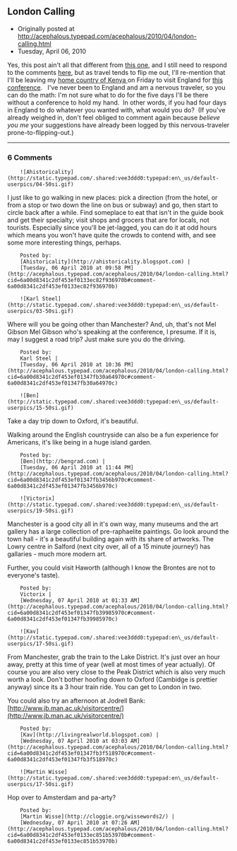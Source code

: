 ## London Calling

 * Originally posted at http://acephalous.typepad.com/acephalous/2010/04/london-calling.html
 * Tuesday, April 06, 2010



			



Yes, this post ain't all that different from [this one](http://acephalous.typepad.com/acephalous/2010/03/done-finished-kaput-over-now-what-should-i-do-when-im-in-england-next-month.html), and I still need to respond to the comments [here](http://acephalous.typepad.com/acephalous/2010/04/the-tea-partys-love-affair-with-tokenism.html), but as travel tends to flip me out, I'll re-mention that I'll be leaving my [home country 
of Kenya
](http://www.glennbeck.com/content/articles/article/198/38784/) on Friday to visit England for [this conference](http://www.miriad.mmu.ac.uk/visualculture/inc/comics/).   I've never been to England and am a nervous traveler, so you can do the math: I'm not sure what to do for the five days I'll be there without a conference to hold my hand.  In other words, if you had four days in England to do whatever you wanted with, what would you do?  (If you've already weighed in, don't feel obliged to comment again because _believe you me_ your suggestions have already been logged by this nervous-traveler prone-to-flipping-out.)

		

* * *

### 6 Comments 

		

                
[]()

	

		![Ahistoricality](http://static.typepad.com/.shared:vee3ddd0:typepad:en\_us/default-userpics/04-50si.gif)
	

	

		

I just like to go walking in new places: pick a direction (from the hotel, or from a stop or two down the line on bus or subway) and go, then start to circle back after a while. Find someplace to eat that isn't in the guide book and get their specialty; visit shops and grocers that are for locals, not tourists. Especially since you'll be jet-lagged, you can do it at odd hours which means you won't have quite the crowds to contend with, and see some more interesting things, perhaps.

	

		Posted by:
		[Ahistoricality](http://ahistoricality.blogspot.com) |
		[Tuesday, 06 April 2010 at 09:58 PM](http://acephalous.typepad.com/acephalous/2010/04/london-calling.html?cid=6a00d8341c2df453ef0133ec82f936970b#comment-6a00d8341c2df453ef0133ec82f936970b)

[]()

	

		![Karl Steel](http://static.typepad.com/.shared:vee3ddd0:typepad:en\_us/default-userpics/03-50si.gif)
	

	

		

Where will you be going other than Manchester? And, uh, that's not Mel Gibson Mel Gibson who's speaking at the conference, I presume. If it is, may I suggest a road trip? Just make sure you do the driving.

	

		Posted by:
		Karl Steel |
		[Tuesday, 06 April 2010 at 10:36 PM](http://acephalous.typepad.com/acephalous/2010/04/london-calling.html?cid=6a00d8341c2df453ef01347fb30a64970c#comment-6a00d8341c2df453ef01347fb30a64970c)

[]()

	

		![Ben](http://static.typepad.com/.shared:vee3ddd0:typepad:en\_us/default-userpics/15-50si.gif)
	

	

		

Take a day trip down to Oxford, it's beautiful.

Walking around the English countryside can also be a fun experience for Americans, it's like being in a huge island garden.

	

		Posted by:
		[Ben](http://bengrad.com) |
		[Tuesday, 06 April 2010 at 11:44 PM](http://acephalous.typepad.com/acephalous/2010/04/london-calling.html?cid=6a00d8341c2df453ef01347fb3456b970c#comment-6a00d8341c2df453ef01347fb3456b970c)

[]()

	

		![Victorix](http://static.typepad.com/.shared:vee3ddd0:typepad:en\_us/default-userpics/19-50si.gif)
	

	

		

Manchester is a good city all in it's own way, many museums and the art gallery has a large collection of pre-raphaelite paintings.  Go look around the town hall - it's a beautiful building again with its share of artworks.  The Lowry centre in Salford (next city over, all of a 15 minute journey!) has gallaries - much more modern art.

Further, you could visit Haworth (although I know the Brontes are not to everyone's taste).

	

		Posted by:
		Victorix |
		[Wednesday, 07 April 2010 at 01:33 AM](http://acephalous.typepad.com/acephalous/2010/04/london-calling.html?cid=6a00d8341c2df453ef01347fb39985970c#comment-6a00d8341c2df453ef01347fb39985970c)

[]()

	

		![Kav](http://static.typepad.com/.shared:vee3ddd0:typepad:en\_us/default-userpics/17-50si.gif)
	

	

		

From Manchester, grab the train to the Lake District. It's just over an hour away, pretty at this time of year (well at most times of year actually).  Of course you are also very close to the Peak District which is also very much worth a look.  Don't bother hoofing down to Oxford (Cambidge is prettier anyway) since its a 3 hour train ride. You can get to London in two.

You could also try an afternoon at Jodrell Bank: [http://www.jb.man.ac.uk/visitorcentre/](http://www.jb.man.ac.uk/visitorcentre/)

	

		Posted by:
		[Kav](http://livingrealworld.blogspot.com) |
		[Wednesday, 07 April 2010 at 03:03 AM](http://acephalous.typepad.com/acephalous/2010/04/london-calling.html?cid=6a00d8341c2df453ef01347fb3f518970c#comment-6a00d8341c2df453ef01347fb3f518970c)

[]()

	

		![Martin Wisse](http://static.typepad.com/.shared:vee3ddd0:typepad:en\_us/default-userpics/17-50si.gif)
	

	

		

Hop over to Amsterdam and pa-arty?

	

		Posted by:
		[Martin Wisse](http://cloggie.org/wissewords2/) |
		[Wednesday, 07 April 2010 at 07:26 AM](http://acephalous.typepad.com/acephalous/2010/04/london-calling.html?cid=6a00d8341c2df453ef0133ec851b53970b#comment-6a00d8341c2df453ef0133ec851b53970b)

		

        